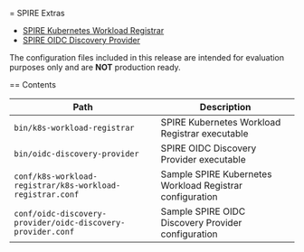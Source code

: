 = SPIRE Extras

- [SPIRE Kubernetes Workload Registrar](https://github.com/spiffe/spire/blob/master/support/k8s/k8s-workload-registrar/README.md)
- [SPIRE OIDC Discovery Provider](https://github.com/spiffe/spire/blob/master/support/oidc-discovery-provider/README.md)

The configuration files included in this release are intended for evaluation
purposes only and are **NOT** production ready.

== Contents

| Path                                                        | Description                                              |
| ----------------------------------------------------------- | -------------------------------------------------------- |
| `bin/k8s-workload-registrar`                                | SPIRE Kubernetes Workload Registrar executable           |
| `bin/oidc-discovery-provider`                               | SPIRE OIDC Discovery Provider executable                 |
| `conf/k8s-workload-registrar/k8s-workload-registrar.conf`   | Sample SPIRE Kubernetes Workload Registrar configuration |
| `conf/oidc-discovery-provider/oidc-discovery-provider.conf` | Sample SPIRE OIDC Discovery Provider configuration       |
